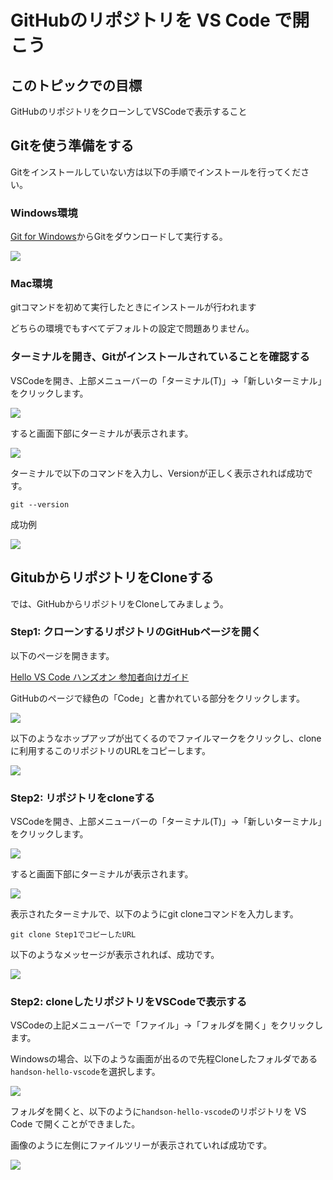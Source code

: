 # GitHubのリポジトリを VS Code で開こう

## このトピックでの目標
GitHubのリポジトリをクローンしてVSCodeで表示すること

## Gitを使う準備をする
Gitをインストールしていない方は以下の手順でインストールを行ってください。

### Windows環境
[Git for Windows](https://gitforwindows.org/)からGitをダウンロードして実行する。

![](Git_for_Windows.PNG)

### Mac環境
gitコマンドを初めて実行したときにインストールが行われます

どちらの環境でもすべてデフォルトの設定で問題ありません。

### ターミナルを開き、Gitがインストールされていることを確認する

VSCodeを開き、上部メニューバーの「ターミナル(T)」→「新しいターミナル」をクリックします。

![](Tarminal.PNG)

すると画面下部にターミナルが表示されます。

![](tarminal_gamen.PNG)

ターミナルで以下のコマンドを入力し、Versionが正しく表示されれば成功です。
```
git --version
```

成功例

![](git_version.PNG)

## GitubからリポジトリをCloneする

では、GitHubからリポジトリをCloneしてみましょう。

### Step1: クローンするリポジトリのGitHubページを開く

以下のページを開きます。

[Hello VS Code ハンズオン 参加者向けガイド](https://github.com/vscodejp/handson-hello-vscode)

GitHubのページで緑色の「Code」と書かれている部分をクリックします。

![](Code.PNG)

以下のようなホップアップが出てくるのでファイルマークをクリックし、cloneに利用するこのリポジトリのURLをコピーします。

![](Clone.PNG)

### Step2: リポジトリをcloneする

VSCodeを開き、上部メニューバーの「ターミナル(T)」→「新しいターミナル」をクリックします。

![](Tarminal.PNG)

すると画面下部にターミナルが表示されます。

![](tarminal_gamen.PNG)

表示されたターミナルで、以下のようにgit cloneコマンドを入力します。

```
git clone Step1でコピーしたURL
```

以下のようなメッセージが表示されれば、成功です。

![](terminal_seikou.PNG)

### Step2: cloneしたリポジトリをVSCodeで表示する

VSCodeの上記メニューバーで「ファイル」→「フォルダを開く」をクリックします。

Windowsの場合、以下のような画面が出るので先程Cloneしたフォルダである`handson-hello-vscode`を選択します。

![](open_foruda.png)

フォルダを開くと、以下のように`handson-hello-vscode`のリポジトリを VS Code で開くことができました。

画像のように左側にファイルツリーが表示されていれば成功です。

![](open.PNG)
